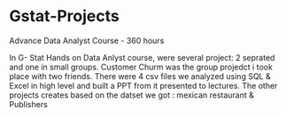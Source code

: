 # Gstat-Projects
Advance Data Analyst Course - 360 hours 

In G- Stat Hands on Data Anlyst course, were several project: 2 seprated and one in small groups. 
Customer Churm was the group projedct i took place with two friends. 
There were 4 csv files we analyzed using SQL & Excel in high level and built a PPT from it presented to lectures. 
The other projects  creates based on the datset we got : mexican restaurant  & Publishers 
